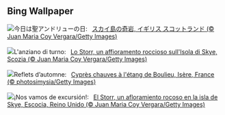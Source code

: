 ## Bing Wallpaper
![](https://www.bing.com/th?id=OHR.TrotternishStorr_JA-JP7531639858_UHD.jpg&w=1000)今日は聖アンドリューの日:&nbsp;&ensp;[スカイ島の奇岩, イギリス スコットランド (© Juan Maria Coy Vergara/Getty Images)](https://www.bing.com/th?id=OHR.TrotternishStorr_JA-JP7531639858_UHD.jpg)
<br><br/>
![](https://www.bing.com/th?id=OHR.TrotternishStorr_IT-IT5546138012_UHD.jpg&w=1000)L'anziano di turno:&nbsp;&ensp;[Lo Storr, un affioramento roccioso sull'Isola di Skye, Scozia (© Juan Maria Coy Vergara/Getty Images)](https://www.bing.com/th?id=OHR.TrotternishStorr_IT-IT5546138012_UHD.jpg)
<br><br/>
![](https://www.bing.com/th?id=OHR.BaldCypress_FR-FR6892436965_UHD.jpg&w=1000)Reflets d’automne:&nbsp;&ensp;[Cyprès chauves à l'étang de Boulieu, Isère, France (© photosimysia/Getty Images)](https://www.bing.com/th?id=OHR.BaldCypress_FR-FR6892436965_UHD.jpg)
<br><br/>
![](https://www.bing.com/th?id=OHR.TrotternishStorr_ES-ES6640552170_UHD.jpg&w=1000)¡Nos vamos de excursión!:&nbsp;&ensp;[El Storr, un afloramiento rocoso en la isla de Skye, Escocia, Reino Unido (© Juan Maria Coy Vergara/Getty Images)](https://www.bing.com/th?id=OHR.TrotternishStorr_ES-ES6640552170_UHD.jpg)
<br><br/>
